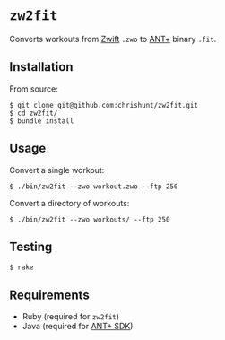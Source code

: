 # `zw2fit`

Converts workouts from [Zwift](https://zwift.com) `.zwo` to
[ANT+](https://www.thisisant.com/developer/ant-plus/ant-antplus-defined/)
binary `.fit`.

## Installation

From source:

```
$ git clone git@github.com:chrishunt/zw2fit.git
$ cd zw2fit/
$ bundle install
```

## Usage

Convert a single workout:

```
$ ./bin/zw2fit --zwo workout.zwo --ftp 250
```

Convert a directory of workouts:

```
$ ./bin/zw2fit --zwo workouts/ --ftp 250
```

## Testing

```
$ rake
```

## Requirements

- Ruby (required for `zw2fit`)
- Java (required for [ANT+ SDK](https://www.thisisant.com/developer))
